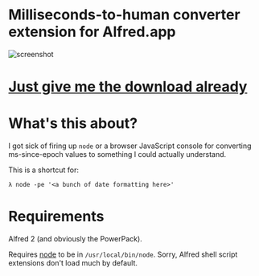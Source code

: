 # Milliseconds-to-human converter extension for Alfred.app


![screenshot](https://rawgithub.com/mjball/Date-Alfred/master/screenshot.png)

# [Just give me the download already](https://rawgithub.com/mjball/Date-Alfred/master/Date.alfredworkflow)

# What's this about?

I got sick of firing up `node` or a browser JavaScript console for converting ms-since-epoch values to something I could actually understand.

This is a shortcut for:

    λ node -pe '<a bunch of date formatting here>'

# Requirements

Alfred 2 (and obviously the PowerPack).

Requires [node](http://nodejs.org/) to be in `/usr/local/bin/node`. Sorry, Alfred shell script extensions don't load much by default.
